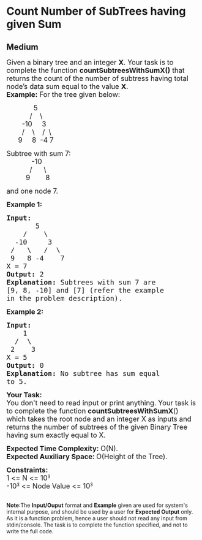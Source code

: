 # Count Number of SubTrees having given Sum
## Medium 
<div class="problem-statement" style="user-select: auto;">
                <p style="user-select: auto;"></p><p style="user-select: auto;"><span style="font-size: 18px; user-select: auto;">Given a binary tree&nbsp;and an integer <strong style="user-select: auto;">X</strong>. Your task is to complete the function <strong style="user-select: auto;">countSubtreesWithSumX()</strong> that returns the count of the number of subtress having total node’s data sum equal to the&nbsp;value <strong style="user-select: auto;">X</strong>.</span><br style="user-select: auto;">
<span style="font-size: 18px; user-select: auto;"><strong style="user-select: auto;">Example:</strong> For the tree given below: &nbsp;&nbsp;&nbsp;&nbsp;&nbsp;&nbsp;&nbsp;&nbsp;&nbsp;&nbsp;&nbsp; </span></p>

<p style="user-select: auto;"><span style="font-size: 18px; user-select: auto;">&nbsp;&nbsp;&nbsp;&nbsp;&nbsp;&nbsp;&nbsp;&nbsp;&nbsp;&nbsp;&nbsp;&nbsp;&nbsp; 5<br style="user-select: auto;">
&nbsp;&nbsp;&nbsp;&nbsp;&nbsp;&nbsp;&nbsp;&nbsp;&nbsp;&nbsp;&nbsp; /&nbsp;&nbsp;&nbsp; \<br style="user-select: auto;">
&nbsp;&nbsp;&nbsp;&nbsp;&nbsp;&nbsp;&nbsp; -10&nbsp;&nbsp;&nbsp;&nbsp; 3<br style="user-select: auto;">
&nbsp;&nbsp;&nbsp;&nbsp;&nbsp;&nbsp;&nbsp; /&nbsp;&nbsp;&nbsp; \ &nbsp;&nbsp; /&nbsp; \<br style="user-select: auto;">
&nbsp; &nbsp; &nbsp; 9 &nbsp;&nbsp;&nbsp; 8&nbsp; -4 7</span></p>

<p style="user-select: auto;"><span style="font-size: 18px; user-select: auto;">Subtree with sum 7:<br style="user-select: auto;">
&nbsp;&nbsp;&nbsp;&nbsp;&nbsp;&nbsp;&nbsp;&nbsp;&nbsp;&nbsp;&nbsp;&nbsp; -10<br style="user-select: auto;">
&nbsp;&nbsp;&nbsp;&nbsp;&nbsp;&nbsp;&nbsp;&nbsp;&nbsp;&nbsp;&nbsp; /&nbsp;&nbsp;&nbsp;&nbsp;&nbsp; \<br style="user-select: auto;">
&nbsp;&nbsp;&nbsp;&nbsp;&nbsp;&nbsp;&nbsp;&nbsp;&nbsp; 9&nbsp;&nbsp;&nbsp;&nbsp;&nbsp;&nbsp;&nbsp; 8</span></p>

<p style="user-select: auto;"><span style="font-size: 18px; user-select: auto;">and one node 7.</span></p>

<p style="user-select: auto;"><span style="font-size: 18px; user-select: auto;"><strong style="user-select: auto;">Example 1:</strong></span></p>

<pre style="user-select: auto;"><span style="font-size: 18px; user-select: auto;"><strong style="user-select: auto;">Input:
</strong>       5
&nbsp;   /    \
&nbsp; -10     3
&nbsp;/   \   /  \
&nbsp;9   8 -4    7
X = 7
<strong style="user-select: auto;">Output: </strong>2<strong style="user-select: auto;">
Explanation: </strong>Subtrees with sum 7 are
[9, 8, -10] and [7] (refer the example
in the problem description).</span>
</pre>

<p style="user-select: auto;"><span style="font-size: 18px; user-select: auto;"><strong style="user-select: auto;">Example 2:</strong></span></p>

<pre style="user-select: auto;"><span style="font-size: 18px; user-select: auto;"><strong style="user-select: auto;">Input:
</strong>    1
&nbsp; /  \
&nbsp;2    3
X = 5
<strong style="user-select: auto;">Output: </strong>0<strong style="user-select: auto;">
Explanation: </strong>No subtree has sum equal
to 5.</span>
</pre>

<p style="user-select: auto;"><span style="font-size: 18px; user-select: auto;"><strong style="user-select: auto;">Your Task:</strong><br style="user-select: auto;">
You don't need to read input or print anything. Your&nbsp;task is to complete the function&nbsp;<strong style="user-select: auto;">countSubtreesWithSumX</strong>() which takes the root node and an integer X as inputs and returns the number of subtrees of the given Binary Tree having sum exactly equal to X.</span></p>

<p style="user-select: auto;"><span style="font-size: 18px; user-select: auto;"><strong style="user-select: auto;">Expected Time Complexity: </strong>O(N).<br style="user-select: auto;">
<strong style="user-select: auto;">Expected Auxiliary Space: </strong>O(Height of the Tree).</span></p>

<p style="user-select: auto;"><span style="font-size: 18px; user-select: auto;"><strong style="user-select: auto;">Constraints:</strong></span><br style="user-select: auto;">
<span style="font-size: 18px; user-select: auto;">1 &lt;= N &lt;= 10</span><sup style="user-select: auto;">3</sup><br style="user-select: auto;">
<span style="font-size: 18px; user-select: auto;">-10</span><sup style="user-select: auto;">3</sup><span style="font-size: 18px; user-select: auto;"> &lt;= Node Value &lt;= 10</span><sup style="user-select: auto;">3</sup><br style="user-select: auto;">
&nbsp;</p>

<p style="user-select: auto;"><span style="font-size: 14px; user-select: auto;"><strong style="user-select: auto;">Note</strong>:The <strong style="user-select: auto;">Input/Ouput</strong> format and <strong style="user-select: auto;">Example</strong> given are used for system's internal purpose, and should be used by a user for <strong style="user-select: auto;">Expected Output</strong> only. As it is a function problem, hence a user should not read any input from stdin/console. The task is to complete the function specified, and not to write the full code.</span></p>
 <p style="user-select: auto;"></p>
            </div>
